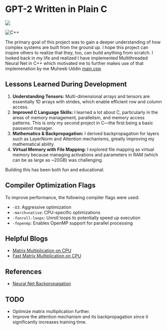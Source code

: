 # GPT-2 Written in Plain C

<img src="https://img.shields.io/badge/ChatGPT-74aa9c?style=for-the-badge&logo=openai&logoColor=white" />

![C++](https://img.shields.io/badge/c++-%2300599C.svg?style=for-the-badge&logo=c%2B%2B&logoColor=white)


The primary goal of this project was to gain a deeper understanding of how complex systems are built from the ground up. I hope this project can inspire others to realize that they, too, can build anything from scratch. I looked back in my life and realized I have implemented Multithreaded Neural Net in C++ which motivated me to further makes use of that implemenation by me Muheeb Uddin [main.cpp](https://github.com/syedMohib44/Multithread_NeuralNetwork)

## Lessons Learned During Development

1. **Understanding Tensors:** Multi-dimensional arrays and tensors are essentially 1D arrays with strides, which enable efficient row and column access.
2. **Improved C Language Skills:** I learned a lot about C, particularly in the areas of memory management, parallelism, and memory access patterns. This is only my second project in C—the first being a basic password manager.
3. **Mathematics & Backpropagation:** I derived backpropagation for layers such as LayerNorm and Attention mechanisms, greatly improving my mathematical ability.
4. **Virtual Memory with File Mapping:** I explored file mapping as virtual memory because managing activations and parameters in RAM (which can be as large as ~20GB) was challenging.

Building this has been both fun and educational.

## Compiler Optimization Flags

To improve performance, the following compiler flags were used:

- `-O3`: Aggressive optimization
- `-march=native`: CPU-specific optimizations
- `-funroll-loops`: Unroll loops to potentially speed up execution
- `-fopenmp`: Enables OpenMP support for parallel processing

## Helpful Blogs

- [Matrix Multiplication on CPU](https://marek.ai/matrix-multiplication-on-cpu.html)
- [Fast Matrix Multiplication on CPU](https://siboehm.com/articles/22/Fast-MMM-on-CPU)

## References

- [Neural Net Backpropagation](https://medium.com/p/29efae801c81)

## TODO

- Optimize matrix multiplication further.
- Improve the attention mechanism and its backpropagation since it significantly increases training time.
